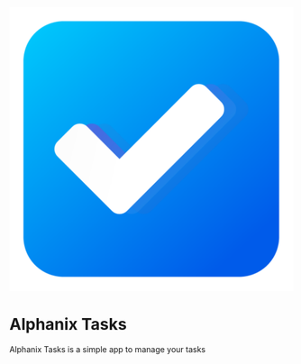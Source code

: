 
![Logo](https://github.com/AlphanixARB/AlphanixTasks/blob/e254e966f021e54d2825a3e24aa60a89ebffb332/asset/Logo.png)


# Alphanix Tasks

Alphanix Tasks is a simple app to manage your tasks

